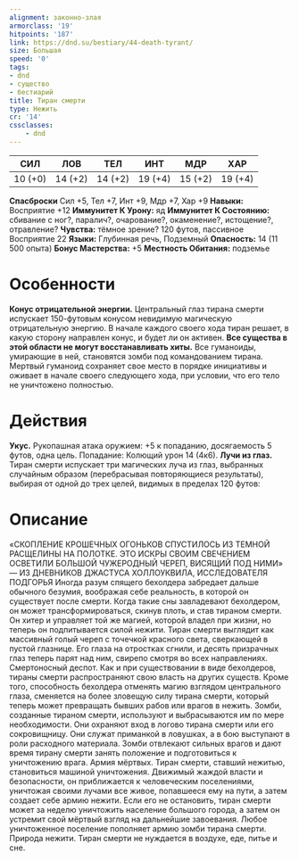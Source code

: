 ```yaml
---
alignment: законно-злая
armorclass: '19'
hitpoints: '187'
link: https://dnd.su/bestiary/44-death-tyrant/
size: Большая
speed: '0'
tags:
- dnd
- существо
- бестиарий
title: Тиран смерти
type: Нежить
cr: '14'
cssclasses:
    - dnd
---
```



| СИЛ | ЛОВ | ТЕЛ | ИНТ | МДР | ХАР |
|---|---|---|---|---|---|
| 10 (+0) | 14 (+2) | 14 (+2) | 19 (+4) | 15 (+2) | 19 (+4) |
**Спасброски** Сил +5, Тел +7, Инт +9, Мдр +7, Хар +9
**Навыки:** Восприятие +12
**Иммунитет К Урону:** яд
**Иммунитет К Состоянию:** сбивание с ног?, паралич?, очарование?, окаменение?, истощение?, отравление?
**Чувства:** тёмное зрение? 120 футов, пассивное Восприятие 22
**Языки:** Глубинная речь, Подземный
**Опасность:** 14 (11 500 опыта)
**Бонус Мастерства:** +5
**Местность Обитания:** подземье


# Особенности
**Конус отрицательной энергии.** Центральный глаз тирана смерти испускает 150-футовым конусом невидимую магическую отрицательную энергию. В начале каждого своего хода тиран решает, в какую сторону направлен конус, и будет ли он активен.
**Все существа в этой области не могут восстанавливать хиты.** Все гуманоиды, умирающие в ней, становятся зомби под командованием тирана. Мертвый гуманоид сохраняет свое место в порядке инициативы и оживает в начале своего следующего хода, при условии, что его тело не уничтожено полностью.


# Действия
**Укус.** Рукопашная атака оружием: +5 к попаданию, досягаемость 5 футов, одна цель. Попадание: Колющий урон 14 (4к6).
**Лучи из глаз.** Тиран смерти испускает три магических луча из глаз, выбранных случайным образом (перебрасывая повторяющиеся результаты), выбирая от одной до трех целей, видимых в пределах 120 футов:


# Описание
«СКОПЛЕНИЕ КРОШЕЧНЫХ ОГОНЬКОВ СПУСТИЛОСЬ ИЗ ТЕМНОЙ РАСЩЕЛИНЫ НА ПОЛОТКЕ. ЭТО ИСКРЫ СВОИМ СВЕЧЕНИЕМ ОСВЕТИЛИ БОЛЬШОЙ ЧУЖЕРОДНЫЙ ЧЕРЕП, ВИСЯЩИЙ ПОД НИМИ» — ИЗ ДНЕВНИКОВ ДЖАСТУСА ХОЛЛОУКВИЛА, ИССЛЕДОВАТЕЛЯ ПОДГОРЬЯ Иногда разум спящего бехолдера забредает дальше обычного безумия, воображая себе реальность, в которой он существует после смерти. Когда такие сны завладевают бехолдером, он может трансформироваться, скинув плоть, и став тираном смерти. Он хитер и управляет той же магией, которой владел при жизни, но теперь он подпитывается силой нежити. Тиран смерти выглядит как массивный голый череп с точечкой красного света, сверкающей в пустой глазнице. Его глаза на отростках сгнили, и десять призрачных глаз теперь парят над ним, свирепо смотря во всех направлениях. Смертоносный деспот. Как и при существовании в виде бехолдеров, тираны смерти распространяют свою власть на других существ. Кроме того, способность бехолдера отменять магию взглядом центрального глаза, сменяется на более зловещую силу тирана смерти, который теперь может превращать бывших рабов или врагов в нежить. Зомби, созданные тираном смерти, используют и выбрасываются им по мере необходимости. Они охраняют вход в логово тирана смерти или его сокровищницу. Они служат приманкой в ловушках, а в бою выступают в роли расходного материала. Зомби отвлекают сильных врагов и дают время тирану смерти занять положение и подготовиться к уничтожению врага. Армия мёртвых. Тиран смерти, ставший нежитью, становиться машиной уничтожения. Движимый жаждой власти и безопасности, он приближается к человеческим поселениями, уничтожая своими лучами все живое, попавшееся ему на пути, а затем создает себе армию нежити. Если его не остановить, тиран смерти может за неделю уничтожить население большого города, а затем он устремит свой мёртвый взгляд на дальнейшие завоевания. Любое уничтоженное поселение пополняет армию зомби тирана смерти. Природа нежити. Тиран смерти не нуждается в воздухе, еде, питье и сне.